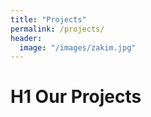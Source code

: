 ```yaml
---
title: "Projects"
permalink: /projects/
header:
  image: "/images/zakim.jpg"
---
```


# H1 Our Projects
